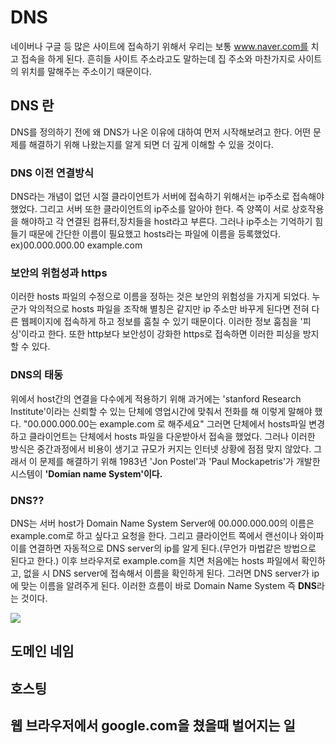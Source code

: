# DNS
네이버나 구글 등 많은 사이트에 접속하기 위해서 우리는 보통 www.naver.com를 치고 접속을 하게 된다.
흔히들 사이트 주소라고도 말하는데 집 주소와 마찬가지로 사이트의 위치를 말해주는 주소이기 때문이다.


## DNS 란
DNS를 정의하기 전에 왜 DNS가 나온 이유에 대하여 먼저 시작해보려고 한다.
어떤 문제를 해결하기 위해 나왔는지를 알게 되면 더 깊게 이해할 수 있을 것이다.

### DNS 이전 연결방식
DNS라는 개념이 없던 시절 클라이언트가 서버에 접속하기 위해서는 ip주소로 접속해야 했었다.
그리고 서버 또한 클라이언트의 ip주소를 알아야 한다.
즉 양쪽이 서로 상호작용을 해야하고 각 연결된 컴퓨터,장치들을 host라고 부른다.
그러나 ip주소는 기억하기 힘들기 때문에 간단한 이름이 필요했고 hosts라는 파일에 이름을 등록했었다.
ex)00.000.000.00 example.com

### 보안의 위험성과 https
이러한 hosts 파일의 수정으로 이름을 정하는 것은 보안의 위험성을 가지게 되었다.
누군가 악의적으로 hosts 파일을 조작해 별칭은 같지만 ip 주소만 바꾸게 된다면 전혀 다른 웹페이지에 접속하게 하고 정보를 훔칠 수 있기 때문이다.
이러한 정보 훔침을 '피싱'이라고 한다.
또한 http보다 보안성이 강화한 https로 접속하면 이러한 피싱을 방지할 수 있다.

### DNS의 태동
위에서 host간의 연결을 다수에게 적용하기 위해 과거에는 'stanford Research Institute'이라는 신뢰할 수 있는 단체에 영업시간에 맞춰서 전화를 해 이렇게 말해야 했다.
"00.000.000.00는  example.com 로 해주세요"
그러면 단체에서 hosts파일 변경하고 클라이언트는 단체에서 hosts 파일을 다운받아서 접속을 했었다.
그러나 이러한 방식은 중간과정에서 비용이 생기고 규모가 커지는 인터넷 상황에 점점 맞지 않았다.
그래서 이 문제를 해결하기 위해 1983년 'Jon Postel'과 'Paul Mockapetris'가 개발한 시스템이 <strong>'Domian name System'이다.</strong>

### DNS??
DNS는 서버 host가 Domain Name System Server에 00.000.000.00의 이름은 example.com로 하고 싶다고 요청을 한다.
그리고 클라이언트 쪽에서 랜선이나 와이파이를 연결하면 자동적으로 DNS server의 ip를 알게 된다.(무언가 마법같은 방법으로 된다고 한다.)
이후 브라우저로 example.com을 치면 처음에는 hosts 파일에서 확인하고, 없을 시 DNS server에 접속해서 이름을 확인하게 된다.
그러면 DNS server가 ip에 맞는 이름을 알려주게 된다.
이러한 흐름이 바로 Domain Name System 즉 <strong>DNS</strong>라는 것이다.

![](https://s3-ap-northeast-2.amazonaws.com/opentutorials-user-file/module/3421/8340.jpeg)



## 도메인 네임


## 호스팅


## 웹 브라우저에서 google.com을 쳤을때 벌어지는 일